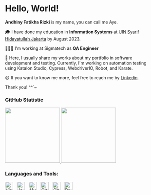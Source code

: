 # Hello, World!

**Andhiny Fatikha Rizki** is my name, you can call me Aye.

🎓 I have done my education in **Information Systems** at [UIN Syarif Hidayatullah Jakarta](https://www.uinjkt.ac.id/) by August 2023.

👩🏻‍💻 I'm working at Sigmatech as **QA Engineer** 

🌱 Here, I usually share my works about my portfolio in software development and testing. Currently, I'm working on automation testing using Katalon Studio, Cypress, WebdriverIO, Robot, and Karate.

😄 If you want to know me more, feel free to reach me by [Linkedin](https://www.linkedin.com/in/andhiny-fatikha/).

Thank you! ^^`~

### GitHub Statistic
<p align="left">
<a href="https://github.com/amdvrz">
  <img height="180em" src="https://github-readme-stats-eight-theta.vercel.app/api?username=amdvrz&show_icons=true&theme=algolia&include_all_commits=true&count_private=true"/>
  <img height="180em" src="https://github-readme-stats-eight-theta.vercel.app/api/top-langs/?username=cyubimanyo&layout=compact&langs_count=8&theme=algolia"/>
</a>
</p>

### Languages and Tools:

<img align="left" alt="Visual Studio Code" width="26px" src="https://cdn.jsdelivr.net/gh/devicons/devicon/icons/vscode/vscode-original.svg" style="padding-right:10px;" />

<img align="left" alt="JavaScript" width="26px" src="https://cdn.jsdelivr.net/gh/devicons/devicon/icons/javascript/javascript-original.svg" style="padding-right:10px;" />

<img align="left" alt="MySQL" width="26px" src="https://cdn.jsdelivr.net/gh/devicons/devicon/icons/mysql/mysql-original.svg" style="padding-right:10px;" />

<img align="left" alt="Git" width="26px" src="https://cdn.jsdelivr.net/gh/devicons/devicon/icons/git/git-original.svg" style="padding-right:10px;" />

<img align="left" alt="GitHub" width="26px" src="https://user-images.githubusercontent.com/3369400/139447912-e0f43f33-6d9f-45f8-be46-2df5bbc91289.png" style="padding-right:10px;" />

<img align="left" alt="Postman" width="26px" src="https://seeklogo.com/images/P/postman-logo-0087CA0D15-seeklogo.com.png" style="padding-right:10px;" />

